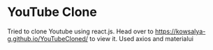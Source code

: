 # YouTube Clone

Tried to clone Youtube using react.js. 
Head over to https://kowsalya-g.github.io/YouTubeCloned/ to view it.
Used axios and materialui
